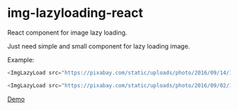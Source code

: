 # img-lazyloading-react
React component for image lazy loading.


Just need simple and small component for lazy loading image.

Example: 

```javascript
<ImgLazyLoad src="https://pixabay.com/static/uploads/photo/2016/09/14/19/49/sunset-1670219_960_720.jpg"/>

<ImgLazyLoad src="https://pixabay.com/static/uploads/photo/2016/09/02/18/40/sandburg-1639999_960_720.jpg" errImg="./img/error1.png" loadImg="./img/loading1.gif" alt="Image6"/>
```

<a href="https://cdn.rawgit.com/billws/img-lazyloading-react/master/example/index.html">Demo</a>